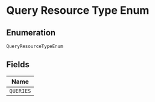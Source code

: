 
# Query Resource Type Enum

## Enumeration

`QueryResourceTypeEnum`

## Fields

| Name |
|  --- |
| `QUERIES` |

